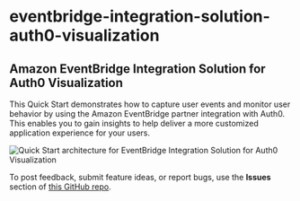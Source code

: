 # eventbridge-integration-solution-auth0-visualization
## Amazon EventBridge Integration Solution for Auth0 Visualization

This Quick Start demonstrates how to capture user events and monitor user behavior by using the Amazon EventBridge partner integration with Auth0. This enables you to gain insights to help deliver a more customized application experience for your users.

![Quick Start architecture for EventBridge Integration Solution for Auth0 Visualization](https://github.com/aws-quickstart/eventbridge-integration-solution-aws-archival/raw/master/images/arch-auth0-visualization.png)


To post feedback, submit feature ideas, or report bugs, use the **Issues** section of [this GitHub repo](https://github.com/aws-quickstart/eventbridge-integration-solution-auth0-visualization).